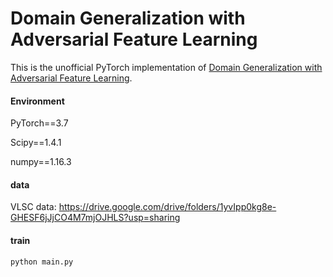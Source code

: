 # Domain Generalization with Adversarial Feature Learning

This is the unofficial PyTorch implementation of [Domain Generalization with Adversarial Feature Learning](https://openaccess.thecvf.com/content_cvpr_2018/CameraReady/2932.pdf).

#### Environment

PyTorch==3.7

Scipy==1.4.1

numpy==1.16.3

#### data

VLSC data: https://drive.google.com/drive/folders/1yvIpp0kg8e-GHESF6jJjCO4M7mjOJHLS?usp=sharing

#### train

```
python main.py
```

